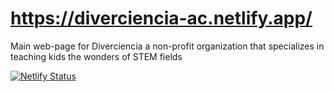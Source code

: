 # https://diverciencia-ac.netlify.app/
Main web-page for Diverciencia a non-profit organization that specializes in teaching kids the wonders of STEM fields

[![Netlify Status](https://api.netlify.com/api/v1/badges/741cc74f-d0e6-4574-b7a1-a1c1a320fd66/deploy-status)](https://app.netlify.com/sites/diverciencia-ac/deploys)
